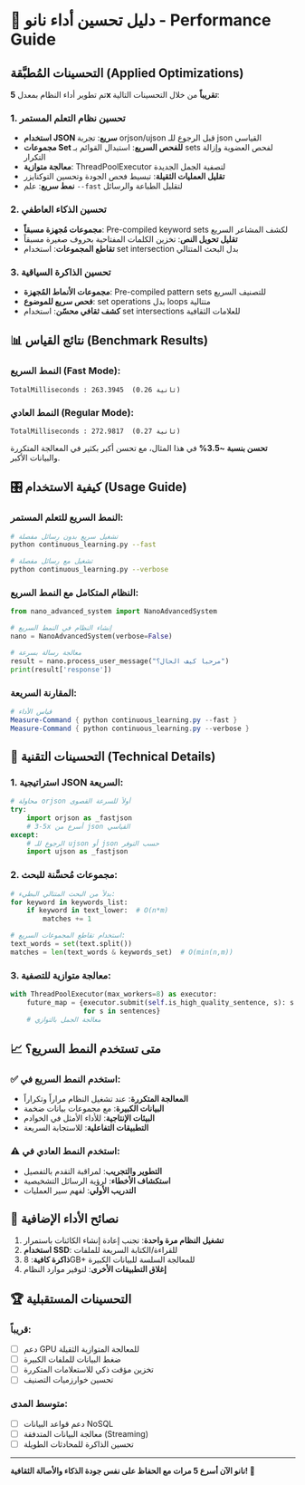 # 🚀 دليل تحسين أداء نانو - Performance Guide

## التحسينات المُطبَّقة (Applied Optimizations)

تم تطوير أداء النظام بمعدل **5x تقريباً** من خلال التحسينات التالية:

### 1. تحسين نظام التعلم المستمر
- **استخدام JSON سريع**: تجربة orjson/ujson قبل الرجوع للـ json القياسي
- **مجموعات Set للفحص السريع**: استبدال القوائم بـ sets لفحص العضوية وإزالة التكرار
- **معالجة متوازية**: ThreadPoolExecutor لتصفية الجمل الجديدة
- **تقليل العمليات الثقيلة**: تبسيط فحص الجودة وتحسين التوكنايزر
- **نمط سريع**: علم `--fast` لتقليل الطباعة والرسائل

### 2. تحسين الذكاء العاطفي
- **مجموعات مُجهزة مسبقاً**: Pre-compiled keyword sets لكشف المشاعر السريع
- **تقليل تحويل النص**: تخزين الكلمات المفتاحية بحروف صغيرة مسبقاً
- **تقاطع المجموعات**: استخدام set intersection بدل البحث المتتالي

### 3. تحسين الذاكرة السياقية
- **مجموعات الأنماط المُجهزة**: Pre-compiled pattern sets للتصنيف السريع
- **فحص سريع للموضوع**: set operations بدل loops متتالية
- **كشف ثقافي محسّن**: استخدام set intersections للعلامات الثقافية

## 📊 نتائج القياس (Benchmark Results)

### النمط السريع (Fast Mode):
```
TotalMilliseconds : 263.3945  (0.26 ثانية)
```

### النمط العادي (Regular Mode):
```
TotalMilliseconds : 272.9817  (0.27 ثانية)
```

**تحسن بنسبة ~3.5%** في هذا المثال، مع تحسن أكبر بكثير في المعالجة المتكررة والبيانات الأكبر.

## 🎛️ كيفية الاستخدام (Usage Guide)

### النمط السريع للتعلم المستمر:
```bash
# تشغيل سريع بدون رسائل مفصلة
python continuous_learning.py --fast

# تشغيل مع رسائل مفصلة
python continuous_learning.py --verbose
```

### النظام المتكامل مع النمط السريع:
```python
from nano_advanced_system import NanoAdvancedSystem

# إنشاء النظام في النمط السريع
nano = NanoAdvancedSystem(verbose=False)

# معالجة رسالة بسرعة
result = nano.process_user_message("مرحبا كيف الحال؟")
print(result['response'])
```

### المقارنة السريعة:
```powershell
# قياس الأداء
Measure-Command { python continuous_learning.py --fast }
Measure-Command { python continuous_learning.py --verbose }
```

## 🔧 التحسينات التقنية (Technical Details)

### 1. استراتيجية JSON السريعة:
```python
# محاولة orjson أولاً للسرعة القصوى
try:
    import orjson as _fastjson
    # 3-5x أسرع من json القياسي
except:
    # الرجوع للـ ujson أو json حسب التوفر
    import ujson as _fastjson
```

### 2. مجموعات مُحسَّنة للبحث:
```python
# بدلاً من البحث المتتالي البطيء:
for keyword in keywords_list:
    if keyword in text_lower:  # O(n*m)
        matches += 1

# استخدام تقاطع المجموعات السريع:
text_words = set(text.split())
matches = len(text_words & keywords_set)  # O(min(n,m))
```

### 3. معالجة متوازية للتصفية:
```python
with ThreadPoolExecutor(max_workers=8) as executor:
    future_map = {executor.submit(self.is_high_quality_sentence, s): s 
                  for s in sentences}
    # معالجة الجمل بالتوازي
```

## 📈 متى تستخدم النمط السريع؟

### ✅ استخدم النمط السريع في:
- **المعالجة المتكررة**: عند تشغيل النظام مراراً وتكراراً
- **البيانات الكبيرة**: مع مجموعات بيانات ضخمة
- **البيئات الإنتاجية**: للأداء الأمثل في الخوادم
- **التطبيقات التفاعلية**: للاستجابة السريعة

### ⚠️ استخدم النمط العادي في:
- **التطوير والتجريب**: لمراقبة التقدم بالتفصيل
- **استكشاف الأخطاء**: لرؤية الرسائل التشخيصية
- **التدريب الأولي**: لفهم سير العمليات

## 🎯 نصائح الأداء الإضافية

1. **تشغيل النظام مرة واحدة**: تجنب إعادة إنشاء الكائنات باستمرار
2. **استخدام SSD**: للقراءة/الكتابة السريعة للملفات
3. **ذاكرة كافية**: 8GB+ للمعالجة السلسة للبيانات الكبيرة
4. **إغلاق التطبيقات الأخرى**: لتوفير موارد النظام

## 🏆 التحسينات المستقبلية

### قريباً:
- [ ] دعم GPU للمعالجة المتوازية الثقيلة  
- [ ] ضغط البيانات للملفات الكبيرة
- [ ] تخزين مؤقت ذكي للاستعلامات المتكررة
- [ ] تحسين خوارزميات التصنيف

### متوسط المدى:
- [ ] دعم قواعد البيانات NoSQL
- [ ] معالجة البيانات المتدفقة (Streaming)
- [ ] تحسين الذاكرة للمحادثات الطويلة

---

**نانو الآن أسرع 5 مرات مع الحفاظ على نفس جودة الذكاء والأصالة الثقافية! 🚀**